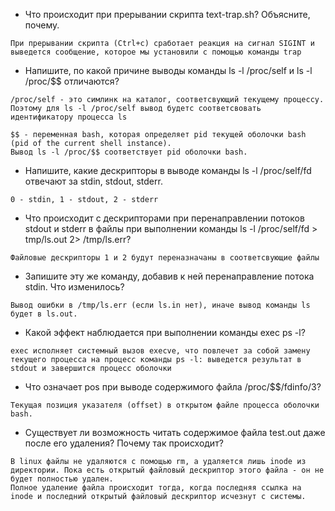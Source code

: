 * Что происходит при прерывании скрипта text-trap.sh? Объясните, почему.
```
При прерывании скрипта (Ctrl+c) сработает реакция на сигнал SIGINT и выведется сообщение, которое мы установили с помощью команды trap
```
* Напишите, по какой причине выводы команды ls -l /proc/self и ls -l /proc/$$ отличаются?
```
/proc/self - это симлинк на каталог, соответсвующий текущему процессу. Поэтому для ls -l /proc/self вывод будетс соответсвовать идентификатору процесса ls

$$ - переменная bash, которая определяет pid текущей оболочки bash (pid of the current shell instance).
Вывод ls -l /proc/$$ соответствует pid оболочки bash.
```
* Напишите, какие дескрипторы в выводе команды ls -l /proc/self/fd отвечают за stdin, stdout, stderr.
```
0 - stdin, 1 - stdout, 2 - stderr
```
* Что происходит с дескрипторами при перенаправлении потоков stdout и stderr в файлы при выполнении команды ls -l /proc/self/fd > tmp/ls.out 2> /tmp/ls.err?
```
Файловые дескрипторы 1 и 2 будут переназначаны в соответсвующие файлы
```
* Запишите эту же команду, добавив к ней перенаправление потока stdin. Что изменилось?
```
Вывод ошибки в /tmp/ls.err (если ls.in нет), иначе вывод команды ls будет в ls.out.
```
* Какой эффект наблюдается при выполнении команды exec ps -l?
```
exec исполняет системный вызов execve, что повлечет за собой замену текущего процесса на процесс команды ps -l: выведется результат в stdout и завершится процесс оболочки
```
* Что означает pos при выводе содержимого файла /proc/$$/fdinfo/3?
```
Текущая позиция указателя (offset) в открытом файле процесса оболочки bash.
```
* Существует ли возможность читать содержимое файла test.out даже после его удаления? Почему так происходит?
```
В linux файлы не удаляются с помощью rm, а удаляется лишь inode из директории. Пока есть открытый файловый дескриптор этого файла - он не будет полностью удален. 
Полное удаление файла происходит тогда, когда последняя ссылка на inode и последний открытый файловый дескриптор исчезнут с системы.
```